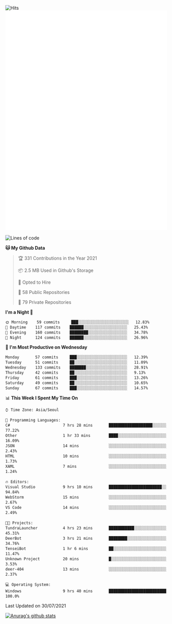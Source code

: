 ![Hits](https://hits.seeyoufarm.com/api/count/incr/badge.svg?url=https%3A%2F%2Fgithub.com%2Fkokose1234&count_bg=%2379C83D&title_bg=%23555555&icon=apple.svg&icon_color=%23E7E7E7&title=hits&edge_flat=false)
<br/>
![Metrics](https://github.com/kokose1234/kokose1234/blob/main/github-metrics.svg)

<!--START_SECTION:waka-->
![Lines of code](https://img.shields.io/badge/From%20Hello%20World%20I%27ve%20Written-12.6%20million%20lines%20of%20code-blue)

**🐱 My Github Data** 

> 🏆 331 Contributions in the Year 2021
 > 
> 📦 2.5 MB Used in Github's Storage 
 > 
> 💼 Opted to Hire
 > 
> 📜 58 Public Repositories 
 > 
> 🔑 79 Private Repositories  
 > 
**I'm a Night 🦉** 

```text
🌞 Morning    59 commits     ███░░░░░░░░░░░░░░░░░░░░░░   12.83% 
🌆 Daytime    117 commits    ██████░░░░░░░░░░░░░░░░░░░   25.43% 
🌃 Evening    160 commits    ████████░░░░░░░░░░░░░░░░░   34.78% 
🌙 Night      124 commits    ██████░░░░░░░░░░░░░░░░░░░   26.96%

```
📅 **I'm Most Productive on Wednesday** 

```text
Monday       57 commits     ███░░░░░░░░░░░░░░░░░░░░░░   12.39% 
Tuesday      51 commits     ██░░░░░░░░░░░░░░░░░░░░░░░   11.09% 
Wednesday    133 commits    ███████░░░░░░░░░░░░░░░░░░   28.91% 
Thursday     42 commits     ██░░░░░░░░░░░░░░░░░░░░░░░   9.13% 
Friday       61 commits     ███░░░░░░░░░░░░░░░░░░░░░░   13.26% 
Saturday     49 commits     ██░░░░░░░░░░░░░░░░░░░░░░░   10.65% 
Sunday       67 commits     ███░░░░░░░░░░░░░░░░░░░░░░   14.57%

```


📊 **This Week I Spent My Time On** 

```text
⌚︎ Time Zone: Asia/Seoul

💬 Programming Languages: 
C#                       7 hrs 28 mins       ███████████████████░░░░░░   77.22% 
Other                    1 hr 33 mins        ████░░░░░░░░░░░░░░░░░░░░░   16.09% 
JSON                     14 mins             ░░░░░░░░░░░░░░░░░░░░░░░░░   2.43% 
HTML                     10 mins             ░░░░░░░░░░░░░░░░░░░░░░░░░   1.73% 
XAML                     7 mins              ░░░░░░░░░░░░░░░░░░░░░░░░░   1.24%

🔥 Editors: 
Visual Studio            9 hrs 10 mins       ███████████████████████░░   94.84% 
WebStorm                 15 mins             ░░░░░░░░░░░░░░░░░░░░░░░░░   2.67% 
VS Code                  14 mins             ░░░░░░░░░░░░░░░░░░░░░░░░░   2.49%

🐱‍💻 Projects: 
TundraLauncher           4 hrs 23 mins       ███████████░░░░░░░░░░░░░░   45.31% 
DeerBot                  3 hrs 21 mins       ████████░░░░░░░░░░░░░░░░░   34.76% 
TenseiBot                1 hr 6 mins         ██░░░░░░░░░░░░░░░░░░░░░░░   11.47% 
Unknown Project          20 mins             █░░░░░░░░░░░░░░░░░░░░░░░░   3.53% 
deer-404                 13 mins             ░░░░░░░░░░░░░░░░░░░░░░░░░   2.37%

💻 Operating System: 
Windows                  9 hrs 40 mins       █████████████████████████   100.0%

```


 Last Updated on 30/07/2021
<!--END_SECTION:waka-->

[![Anurag's github stats](https://github-readme-stats.vercel.app/api?username=kokose1234&theme=dracula)](https://github.com/anuraghazra/github-readme-stats)



	
